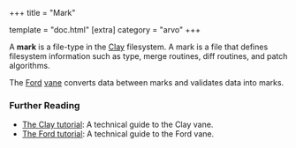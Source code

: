 +++
title = "Mark"

template = "doc.html"
[extra]
category = "arvo"
+++

A **mark** is a file-type in the [Clay](../clay) filesystem. A mark is a file that defines filesystem information such as type, merge routines, diff routines, and patch algorithms.

The [Ford](../ford) [vane](../vane) converts data between marks and validates data into marks.


### Further Reading

- [The Clay tutorial](@/docs/arvo/clay/clay.md): A technical guide to the Clay vane.
- [The Ford tutorial](@/docs/tutorials/arvo/ford.md): A technical guide to the Ford vane.
